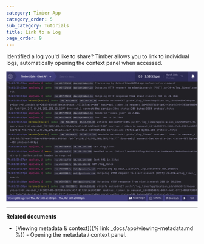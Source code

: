 ```yaml
---
category: Timber App
category_order: 5
sub_category: Tutorials
title: Link to a Log
page_order: 9
---
```


Identified a log you'd like to share? Timber allows you to link to individual logs, automatically
opening the context panel when accessed.

![Linking to a log](/assets/img/docs/link-to-a-log.gif)

---

**Related documents**

* [Viewing metadata & context]({% link _docs/app/viewing-metadata.md %}) - Opening the metadata / context panel.

